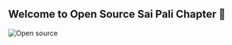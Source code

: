 ## Welcome to Open Source Sai Pali Chapter :wave:
![Open source](https://www.browserstack.com/blog/content/images/2022/03/Banner@2x--2-.png)

